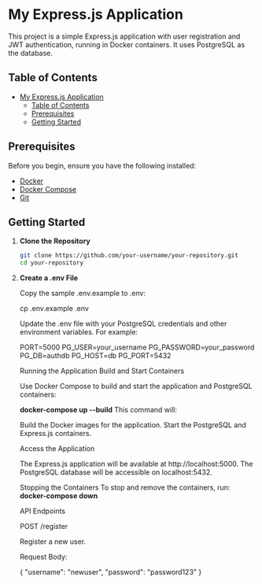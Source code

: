 # My Express.js Application

This project is a simple Express.js application with user registration and JWT authentication, running in Docker containers. It uses PostgreSQL as the database.

## Table of Contents

- [My Express.js Application](#my-expressjs-application)
  - [Table of Contents](#table-of-contents)
  - [Prerequisites](#prerequisites)
  - [Getting Started](#getting-started)

## Prerequisites

Before you begin, ensure you have the following installed:

- [Docker](https://www.docker.com/get-started)
- [Docker Compose](https://docs.docker.com/compose/install/)
- [Git](https://git-scm.com/book/en/v2/Getting-Started-Installing-Git)

## Getting Started

1. **Clone the Repository**

   ```bash
   git clone https://github.com/your-username/your-repository.git
   cd your-repository

   ```

2. **Create a .env File**

   Copy the sample .env.example to .env:

   cp .env.example .env

   Update the .env file with your PostgreSQL credentials and other environment variables. For example:

   PORT=5000
   PG_USER=your_username
   PG_PASSWORD=your_password
   PG_DB=authdb
   PG_HOST=db
   PG_PORT=5432

   Running the Application
   Build and Start Containers

   Use Docker Compose to build and start the application and PostgreSQL containers:

   **docker-compose up --build**
   This command will:

   Build the Docker images for the application.
   Start the PostgreSQL and Express.js containers.

   Access the Application

   The Express.js application will be available at http://localhost:5000.
   The PostgreSQL database will be accessible on localhost:5432.

   Stopping the Containers
   To stop and remove the containers, run:
   **docker-compose down**

   API Endpoints

   POST /register

   Register a new user.

   Request Body:

   {
   "username": "newuser",
   "password": "password123"
   }
